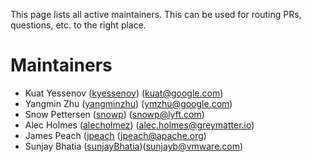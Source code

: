 This page lists all active maintainers. This can be used for routing PRs, questions, etc. to the
right place.

# Maintainers

* Kuat Yessenov ([kyessenov](https://github.com/kyessenov)) (kuat@google.com)
* Yangmin Zhu ([yangminzhu](https://github.com/yangminzhu)) (ymzhu@google.com)
* Snow Pettersen ([snowp](https://github.com/snowp)) (snowp@lyft.com)
* Alec Holmes ([alecholmez](https://github.com/alecholmez)) (alec.holmes@greymatter.io)
* James Peach ([jpeach](https://github.com/jpeach]) (jpeach@apache.org)
* Sunjay Bhatia ([sunjayBhatia](https://github.com/sunjayBhatia))(sunjayb@vmware.com)

